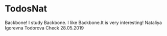 # TodosNat
Backbone!
I study Backbone.
I like Backbone.It is very interesting!
Nataliya Igorevna Todorova
Check 28.05.2019